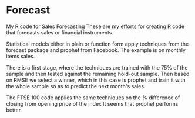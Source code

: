 # Forecast
My R code for Sales Forecasting
These are my efforts for creating R code that forecasts sales or financial instruments.

Statistical models either in plain or function form apply techniques from the forecast package and prophet from Facebook.
The example is on monthly items sales.

There is a first stage, where the techniques are trained with the 75% of the sample and then tested against the remaining hold-out sample.
Then based on RMSE we select a winner, which in this case is prophet and train it with the whole sample so as to predict the next month's sales.

The FTSE 100 code applies the same techniques on the % difference of closing from opening price of the index
It seems that prophet performs better.
